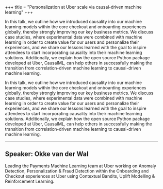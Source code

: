 +++
title = "Personalization at Uber scale via causal-driven machine learning"
+++

In this talk, we outline how we introduced causality into our machine learning models within the core checkout and onboarding experiences globally, thereby strongly improving our key business metrics. We discuss case studies, where experimental data were combined with machine learning in order to create value for our users and personalize their experiences, and we share our lessons learned with the goal to inspire attendees to start incorporating causality into their machine learning solutions. Additionally, we explain how the open source Python package developed at Uber, CausalML, can help others in successfully making the transition from correlation-driven machine learning to causal-driven machine learning.

In this talk, we outline how we introduced causality into our machine learning models within the core checkout and onboarding experiences globally, thereby strongly improving our key business metrics. We discuss case studies, where experimental data were combined with machine learning in order to create value for our users and personalize their experiences, and we share our lessons learned with the goal to inspire attendees to start incorporating causality into their machine learning solutions. Additionally, we explain how the open source Python package developed at Uber, CausalML, can help others in successfully making the transition from correlation-driven machine learning to causal-driven machine learning.

---

## Speaker: Okke van der Wal

Leading the Payments Machine Learning team at Uber working on Anomaly Detection, Personalization & Fraud Detection within the Onboarding and Checkout experiences at Uber using Contextual Bandits, Uplift Modelling & Reinforcement Learning.
